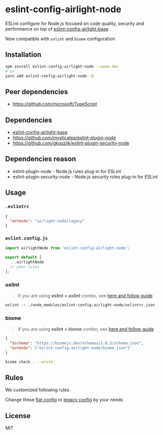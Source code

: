 # eslint-config-airlight-node

ESLint configure for Node.js focused on code quality, security and performance on top of [eslint-config-airlight-base](../eslint-config-base)

Now compatible with `oxlint` and `biome` configuration

## Installation

```bash
npm install eslint-config-airlight-node --save-dev
# or
yarn add eslint-config-airlight-node -D
```

## Peer dependencies

- <https://github.com/microsoft/TypeScript>

## Dependencies

- [eslint-config-airlight-base](../eslint-config-base)
- <https://github.com/mysticatea/eslint-plugin-node>
- <https://github.com/gkouziik/eslint-plugin-security-node>

## Dependencies reason

- eslint-plugin-node - Node.js rules plug-in for ESLint
- eslint-plugin-security-node - Node.js security roles plug-in for ESLint

## Usage

### `.eslintrc`

```json
{
  "extends": "airlight-node/legacy"
}
```

### `eslint.config.js`

```js
import airlightNode from 'eslint-config-airlight-node';

export default [
  ...airlightNode
  // your rules
];
```

### oxlint

> If you are using **eslint + oxlint** combo, see [here and follow guide](https://github.com/oxc-project/eslint-plugin-oxlint)

```bash
oxlint -c ./node_modules/eslint-config-airlight-node/oxlintrc.json
```

### biome

> If you are using **eslint + biome** combo, see [here and follow guide](https://github.com/SrBrahma/eslint-config-biome)

```json title="biome.json"
{
  "$schema": "https://biomejs.dev/schemas/1.8.3/schema.json",
  "extends": ["eslint-config-airlight-node/biome.json"]
}
```

```bash
biome check . --write
```

## Rules

We customized following rules.

Change these [flat config](../eslint-config-base/flat.cjs) or [legacy config](../eslint-config-base/legacy.cjs) by your needs

## License

MIT

